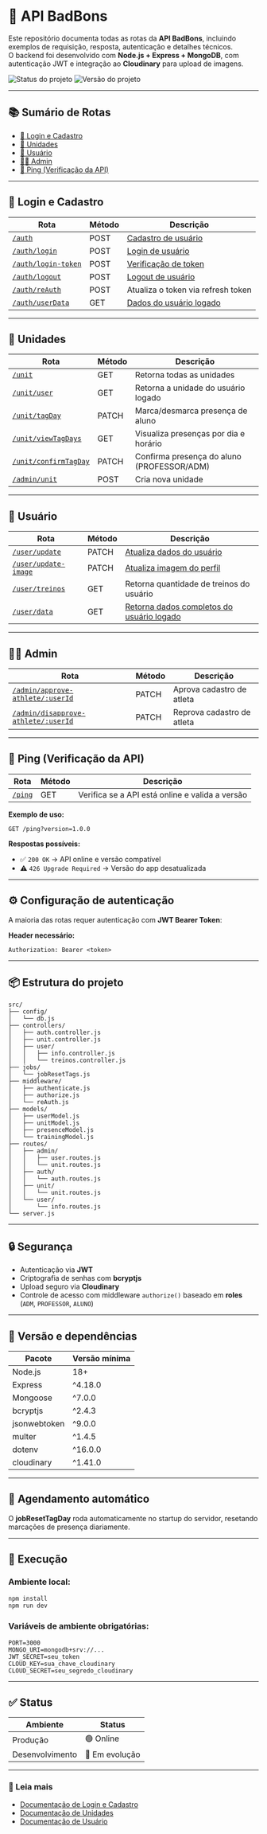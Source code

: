 
# 🚀 API BadBons

Este repositório documenta todas as rotas da **API BadBons**, incluindo exemplos de requisição, resposta, autenticação e detalhes técnicos.  
O backend foi desenvolvido com **Node.js + Express + MongoDB**, com autenticação JWT e integração ao **Cloudinary** para upload de imagens.

![Status do projeto](https://camo.githubusercontent.com/92e31ba8defedda019020920514ab8b2542d2b21e0162f088870ebde8171efb0/68747470733a2f2f696d672e736869656c64732e696f2f62616467652f7374617475732d656d253230646573656e766f6c76696d746f2d79656c6c6f77)
![Versão do projeto](https://camo.githubusercontent.com/eb2ced8b4e517e1b6b7da52500a052fbf18073b473abb1eb01a6a1a023424b28/68747470733a2f2f696d672e736869656c64732e696f2f62616467652f766572732543332541336f2d312e302e302d626c7565)

---

## 📚 Sumário de Rotas

- [🧾 Login e Cadastro](#login-e-cadastro)
- [🏫 Unidades](#unidades)
- [👤 Usuário](#usuario)
- [🧑‍🏫 Admin](#admin)
- [🔁 Ping (Verificação da API)](#ping-verificação-da-api)

---

## 🧾 Login e Cadastro

| Rota                                                   | Método | Descrição                                      |
|--------------------------------------------------------|---------|------------------------------------------------|
| [`/auth`](/src/routes/auth)                            | POST    | [Cadastro de usuário](#cadastro-de-usuário)   |
| [`/auth/login`](/src/routes/auth)                      | POST    | [Login de usuário](#login-de-usuário)         |
| [`/auth/login-token`](/src/routes/auth)                | POST    | [Verificação de token](#verificação-de-token) |
| [`/auth/logout`](/src/routes/auth)                     | POST    | [Logout de usuário](#logout-de-usuário)       |
| [`/auth/reAuth`](/src/routes/auth)                     | POST    | Atualiza o token via refresh token            |
| [`/auth/userData`](/src/routes/auth)                   | GET     | [Dados do usuário logado](#dados-do-usuário)  |

---

## 🏫 Unidades

| Rota                                        | Método | Descrição                                            |
|---------------------------------------------|---------|----------------------------------------------------|
| [`/unit`](/src/routes/unit)                 | GET     | Retorna todas as unidades                         |
| [`/unit/user`](/src/routes/unit)            | GET     | Retorna a unidade do usuário logado               |
| [`/unit/tagDay`](/src/routes/unit)          | PATCH   | Marca/desmarca presença de aluno                  |
| [`/unit/viewTagDays`](/src/routes/unit)     | GET     | Visualiza presenças por dia e horário             |
| [`/unit/confirmTagDay`](/src/routes/unit)   | PATCH   | Confirma presença do aluno (PROFESSOR/ADM)        |
| [`/admin/unit`](/src/routes/admin/unit)     | POST    | Cria nova unidade                                 |

---

## 👤 Usuário

| Rota                                      | Método | Descrição                                         |
|-------------------------------------------|---------|-------------------------------------------------|
| [`/user/update`](/src/routes/user)        | PATCH   | [Atualiza dados do usuário](#atualizar-dados-do-usuário) |
| [`/user/update-image`](/src/routes/user)  | PATCH   | [Atualiza imagem do perfil](#atualizar-foto-do-usuário)  |
| [`/user/treinos`](/src/routes/user)       | GET     | Retorna quantidade de treinos do usuário         |
| [`/user/data`](/src/routes/user)          | GET     | [Retorna dados completos do usuário logado](#rota-userdata) |

---

## 🧑‍🏫 Admin

| Rota                                                   | Método | Descrição                         |
|--------------------------------------------------------|---------|-----------------------------------|
| [`/admin/approve-athlete/:userId`](/src/routes/admin)  | PATCH   | Aprova cadastro de atleta         |
| [`/admin/disapprove-athlete/:userId`](/src/routes/admin)| PATCH  | Reprova cadastro de atleta        |

---

## 🔁 Ping (Verificação da API)

| Rota          | Método | Descrição                                           |
|----------------|---------|---------------------------------------------------|
| [`/ping`](/src/server.js) | GET     | Verifica se a API está online e valida a versão  |

**Exemplo de uso:**

```https
GET /ping?version=1.0.0
````

**Respostas possíveis:**

* ✅ `200 OK` → API online e versão compatível
* ⚠️ `426 Upgrade Required` → Versão do app desatualizada

---

## ⚙️ Configuração de autenticação

A maioria das rotas requer autenticação com **JWT Bearer Token**:

**Header necessário:**

```
Authorization: Bearer <token>
```

---

## 📦 Estrutura do projeto

```
src/
├── config/
│   └── db.js
├── controllers/
│   ├── auth.controller.js
│   ├── unit.controller.js
│   ├── user/
│   │   ├── info.controller.js
│   │   └── treinos.controller.js
├── jobs/
│   └── jobResetTags.js
├── middleware/
│   ├── authenticate.js
│   ├── authorize.js
│   └── reAuth.js
├── models/
│   ├── userModel.js
│   ├── unitModel.js
│   ├── presenceModel.js
│   └── trainingModel.js
├── routes/
│   ├── admin/
│   │   ├── user.routes.js
│   │   └── unit.routes.js
│   ├── auth/
│   │   └── auth.routes.js
│   ├── unit/
│   │   └── unit.routes.js
│   └── user/
│       └── info.routes.js
└── server.js
```

---

## 🔒 Segurança

* Autenticação via **JWT**
* Criptografia de senhas com **bcryptjs**
* Upload seguro via **Cloudinary**
* Controle de acesso com middleware `authorize()` baseado em **roles** (`ADM`, `PROFESSOR`, `ALUNO`)

---

## 🧠 Versão e dependências

| Pacote       | Versão mínima |
| ------------ | ------------- |
| Node.js      | 18+           |
| Express      | ^4.18.0       |
| Mongoose     | ^7.0.0        |
| bcryptjs     | ^2.4.3        |
| jsonwebtoken | ^9.0.0        |
| multer       | ^1.4.5        |
| dotenv       | ^16.0.0       |
| cloudinary   | ^1.41.0       |

---

## 📅 Agendamento automático

O **jobResetTagDay** roda automaticamente no startup do servidor, resetando marcações de presença diariamente.

---

## 🚀 Execução

### Ambiente local:

```bash
npm install
npm run dev
```

### Variáveis de ambiente obrigatórias:

```env
PORT=3000
MONGO_URI=mongodb+srv://...
JWT_SECRET=seu_token
CLOUD_KEY=sua_chave_cloudinary
CLOUD_SECRET=seu_segredo_cloudinary
```

---

## ✅ Status

| Ambiente        | Status         |
| --------------- | -------------- |
| Produção        | 🟢 Online      |
| Desenvolvimento | 🧩 Em evolução |

---

### 📖 Leia mais

* [Documentação de Login e Cadastro](docs/auth.md)
* [Documentação de Unidades](docs/unit.md)
* [Documentação de Usuário](docs/user.md)

```

